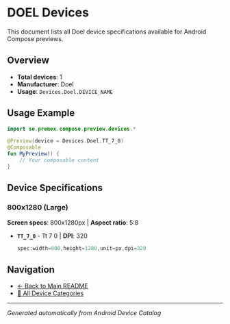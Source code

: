 # DOEL Devices

This document lists all Doel device specifications available for Android Compose previews.

## Overview

- **Total devices**: 1
- **Manufacturer**: Doel
- **Usage**: `Devices.Doel.DEVICE_NAME`

## Usage Example

```kotlin
import se.premex.compose.preview.devices.*

@Preview(device = Devices.Doel.TT_7_0)
@Composable
fun MyPreview() {
    // Your composable content
}
```

## Device Specifications

### 800x1280 (Large)

**Screen specs**: 800x1280px | **Aspect ratio**: 5:8

- **`TT_7_0`** - Tt 7 0 | **DPI**: 320
  ```kotlin
  spec:width=800,height=1280,unit=px,dpi=320
  ```

## Navigation

- [← Back to Main README](../../README.md)
- [📱 All Device Categories](../README.md)

---
*Generated automatically from Android Device Catalog*
